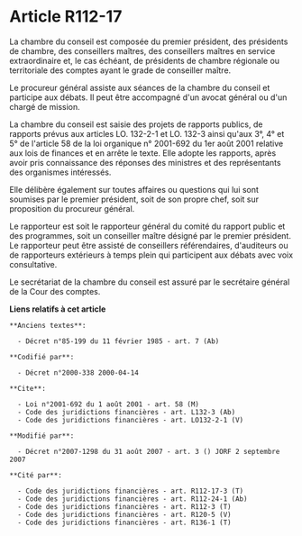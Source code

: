 # Article R112-17

La chambre du conseil est composée du premier président, des présidents de chambre, des conseillers maîtres, des conseillers
maîtres en service extraordinaire et, le cas échéant, de présidents de chambre régionale ou territoriale des comptes ayant le
grade de conseiller maître.

Le procureur général assiste aux séances de la chambre du conseil et participe aux débats. Il peut être accompagné d'un
avocat général ou d'un chargé de mission.

La chambre du conseil est saisie des projets de rapports publics, de rapports prévus aux articles LO. 132-2-1 et LO. 132-3
ainsi qu'aux 3°, 4° et 5° de l'article 58 de la loi organique n° 2001-692 du 1er août 2001 relative aux lois de finances et
en arrête le texte. Elle adopte les rapports, après avoir pris connaissance des réponses des ministres et des représentants
des organismes intéressés.

Elle délibère également sur toutes affaires ou questions qui lui sont soumises par le premier président, soit de son propre
chef, soit sur proposition du procureur général.

Le rapporteur est soit le rapporteur général du comité du rapport public et des programmes, soit un conseiller maître désigné
par le premier président. Le rapporteur peut être assisté de conseillers référendaires, d'auditeurs ou de rapporteurs
extérieurs à temps plein qui participent aux débats avec voix consultative.

Le secrétariat de la chambre du conseil est assuré par le secrétaire général de la Cour des comptes.

**Liens relatifs à cet article**

	**Anciens textes**:

	  - Décret n°85-199 du 11 février 1985 - art. 7 (Ab)

	**Codifié par**:

	  - Décret n°2000-338 2000-04-14

	**Cite**:

	  - Loi n°2001-692 du 1 août 2001 - art. 58 (M)
	  - Code des juridictions financières - art. L132-3 (Ab)
	  - Code des juridictions financières - art. LO132-2-1 (V)

	**Modifié par**:

	  - Décret n°2007-1298 du 31 août 2007 - art. 3 () JORF 2 septembre 2007

	**Cité par**:

	  - Code des juridictions financières - art. R112-17-3 (T)
	  - Code des juridictions financières - art. R112-24-1 (Ab)
	  - Code des juridictions financières - art. R112-3 (T)
	  - Code des juridictions financières - art. R120-5 (V)
	  - Code des juridictions financières - art. R136-1 (T)
